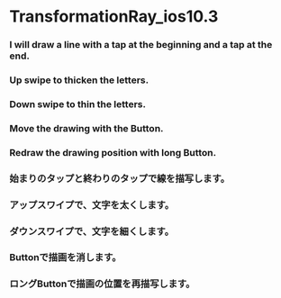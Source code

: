 # TransformationRay_ios10.3



### I will draw a line with a tap at the beginning and a tap at the end.
### Up swipe to thicken the letters.
### Down swipe to thin the letters.
### Move the drawing with the Button.
### Redraw the drawing position with long Button.


### 始まりのタップと終わりのタップで線を描写します。
### アップスワイプで、文字を太くします。
### ダウンスワイプで、文字を細くします。
### Buttonで描画を消します。
### ロングButtonで描画の位置を再描写します。
